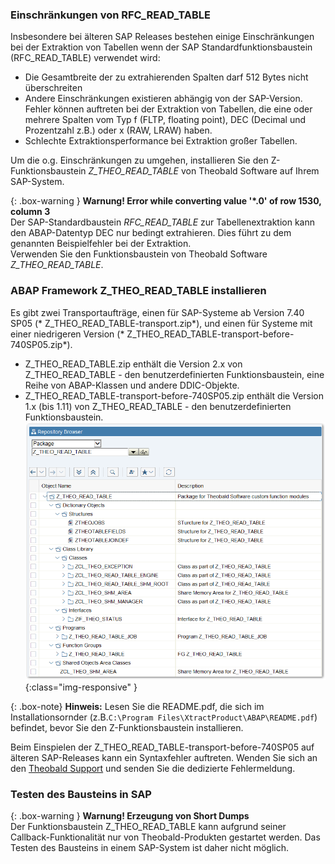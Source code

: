 ### Einschränkungen von RFC_READ_TABLE 
Insbesondere bei älteren SAP Releases bestehen einige Einschränkungen bei der Extraktion von Tabellen wenn der SAP Standardfunktionsbaustein (RFC_READ_TABLE) verwendet wird:

- Die Gesamtbreite der zu extrahierenden Spalten darf 512 Bytes nicht überschreiten
- Andere Einschränkungen existieren abhängig von der SAP-Version. 
  Fehler können auftreten bei der Extraktion von Tabellen, die eine oder mehrere Spalten vom Typ f (FLTP, floating point), DEC (Decimal und Prozentzahl z.B.) oder x (RAW, LRAW) haben.
- Schlechte Extraktionsperformance bei Extraktion großer Tabellen.

Um die o.g. Einschränkungen zu umgehen, installieren Sie den Z-Funktionsbaustein *Z_THEO_READ_TABLE* von Theobald Software auf Ihrem SAP-System.

{: .box-warning }
**Warnung! Error while converting value '\*.0' of row 1530, column 3** <br>
Der SAP-Standardbaustein *RFC_READ_TABLE* zur Tabellenextraktion kann den ABAP-Datentyp DEC nur bedingt extrahieren. Dies führt zu dem genannten Beispielfehler bei der Extraktion.<br>
Verwenden Sie den Funktionsbaustein von Theobald Software *Z_THEO_READ_TABLE*. 

### ABAP Framework Z_THEO_READ_TABLE installieren

Es gibt zwei Transportaufträge, einen für SAP-Systeme ab Version 7.40 SP05 (* Z_THEO_READ_TABLE-transport.zip*), und einen für Systeme mit einer niedrigeren Version (* Z_THEO_READ_TABLE-transport-before-740SP05.zip*).<br>

- Z_THEO_READ_TABLE.zip enthält die Version 2.x von Z_THEO_READ_TABLE - den benutzerdefinierten Funktionsbaustein, eine Reihe von ABAP-Klassen und andere DDIC-Objekte.  
- Z_THEO_READ_TABLE-transport-before-740SP05.zip enthält die Version 1.x (bis 1.11) von Z_THEO_READ_TABLE - den benutzerdefinierten Funktionsbaustein.
![Z_THEO_READ_TABLE_SE80](/img/content/Z_THEO_READ_TABLE_SE80.png){:class="img-responsive" }

{: .box-note}
**Hinweis:** Lesen Sie die README.pdf, die sich im Installationsornder (z.B.`C:\Program Files\XtractProduct\ABAP\README.pdf`) befindet, bevor Sie den Z-Funktionsbaustein installieren.

Beim Einspielen der Z_THEO_READ_TABLE-transport-before-740SP05 auf älteren SAP-Releases kann ein Syntaxfehler auftreten. Wenden Sie sich an den [Theobald Support](mailto:support@theobald-software.com) und senden Sie die dedizierte Fehlermeldung.

### Testen des Bausteins in SAP

{: .box-warning }
**Warnung! Erzeugung von Short Dumps** <br>
Der Funktionsbaustein Z_THEO_READ_TABLE kann aufgrund seiner Callback-Funktionalität nur von Theobald-Produkten gestartet werden. Das Testen des Bausteins in einem SAP-System ist daher nicht möglich.